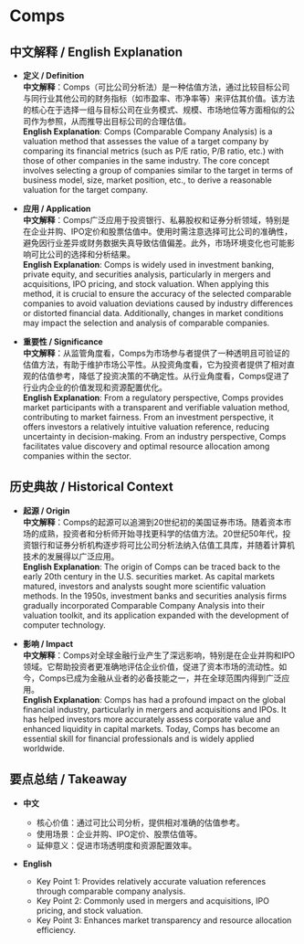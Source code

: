 # Comps

## 中文解释 / English Explanation

* **定义 / Definition**  
  **中文解释**：Comps（可比公司分析法）是一种估值方法，通过比较目标公司与同行业其他公司的财务指标（如市盈率、市净率等）来评估其价值。该方法的核心在于选择一组与目标公司在业务模式、规模、市场地位等方面相似的公司作为参照，从而推导出目标公司的合理估值。  
  **English Explanation**: Comps (Comparable Company Analysis) is a valuation method that assesses the value of a target company by comparing its financial metrics (such as P/E ratio, P/B ratio, etc.) with those of other companies in the same industry. The core concept involves selecting a group of companies similar to the target in terms of business model, size, market position, etc., to derive a reasonable valuation for the target company.

* **应用 / Application**  
  **中文解释**：Comps广泛应用于投资银行、私募股权和证券分析领域，特别是在企业并购、IPO定价和股票估值中。使用时需注意选择可比公司的准确性，避免因行业差异或财务数据失真导致估值偏差。此外，市场环境变化也可能影响可比公司的选择和分析结果。  
  **English Explanation**: Comps is widely used in investment banking, private equity, and securities analysis, particularly in mergers and acquisitions, IPO pricing, and stock valuation. When applying this method, it is crucial to ensure the accuracy of the selected comparable companies to avoid valuation deviations caused by industry differences or distorted financial data. Additionally, changes in market conditions may impact the selection and analysis of comparable companies.

* **重要性 / Significance**  
  **中文解释**：从监管角度看，Comps为市场参与者提供了一种透明且可验证的估值方法，有助于维护市场公平性。从投资角度看，它为投资者提供了相对直观的估值参考，降低了投资决策的不确定性。从行业角度看，Comps促进了行业内企业的价值发现和资源配置优化。  
  **English Explanation**: From a regulatory perspective, Comps provides market participants with a transparent and verifiable valuation method, contributing to market fairness. From an investment perspective, it offers investors a relatively intuitive valuation reference, reducing uncertainty in decision-making. From an industry perspective, Comps facilitates value discovery and optimal resource allocation among companies within the sector.

## 历史典故 / Historical Context

* **起源 / Origin**  
  **中文解释**：Comps的起源可以追溯到20世纪初的美国证券市场。随着资本市场的成熟，投资者和分析师开始寻找更科学的估值方法。20世纪50年代，投资银行和证券分析机构逐步将可比公司分析法纳入估值工具库，并随着计算机技术的发展得以广泛应用。  
  **English Explanation**: The origin of Comps can be traced back to the early 20th century in the U.S. securities market. As capital markets matured, investors and analysts sought more scientific valuation methods. In the 1950s, investment banks and securities analysis firms gradually incorporated Comparable Company Analysis into their valuation toolkit, and its application expanded with the development of computer technology.

* **影响 / Impact**  
  **中文解释**：Comps对全球金融行业产生了深远影响，特别是在企业并购和IPO领域。它帮助投资者更准确地评估企业价值，促进了资本市场的流动性。如今，Comps已成为金融从业者的必备技能之一，并在全球范围内得到广泛应用。  
  **English Explanation**: Comps has had a profound impact on the global financial industry, particularly in mergers and acquisitions and IPOs. It has helped investors more accurately assess corporate value and enhanced liquidity in capital markets. Today, Comps has become an essential skill for financial professionals and is widely applied worldwide.

## 要点总结 / Takeaway

* **中文**  
  - 核心价值：通过可比公司分析，提供相对准确的估值参考。  
  - 使用场景：企业并购、IPO定价、股票估值等。  
  - 延伸意义：促进市场透明度和资源配置效率。  

* **English**  
  - Key Point 1: Provides relatively accurate valuation references through comparable company analysis.  
  - Key Point 2: Commonly used in mergers and acquisitions, IPO pricing, and stock valuation.  
  - Key Point 3: Enhances market transparency and resource allocation efficiency.